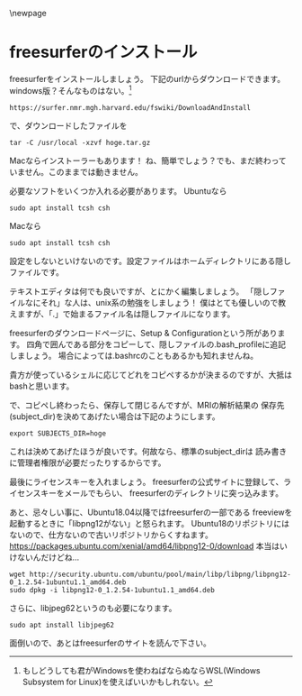 
\newpage
# freesurferのインストール
freesurferをインストールしましょう。
下記のurlからダウンロードできます。windows版？そんなものはない。[^wsl]

[^wsl]: もしどうしても君がWindowsを使わねばならぬならWSL(Windows Subsystem for Linux)を使えばいいかもしれない。

```
https://surfer.nmr.mgh.harvard.edu/fswiki/DownloadAndInstall
```

で、ダウンロードしたファイルを

```{frame=single}
tar -C /usr/local -xzvf hoge.tar.gz
```

Macならインストーラーもあります！
ね、簡単でしょう？でも、まだ終わっていません。このままでは動きません。

必要なソフトをいくつか入れる必要があります。
Ubuntuなら

```{frame=single}
sudo apt install tcsh csh
```

Macなら
```{frame=single}
sudo apt install tcsh csh
```

設定をしないといけないのです。設定ファイルはホームディレクトリにある隠しファイルです。

テキストエディタは何でも良いですが、とにかく編集しましょう。
「隠しファイルなにそれ」な人は、unix系の勉強をしましょう！
僕はとても優しいので教えますが、「.」で始まるファイル名は隠しファイルになります。

freesurferのダウンロードページに、Setup & Configurationという所があります。
四角で囲んである部分をコピーして、隠しファイルの.bash_profileに追記しましょう。
場合によっては.bashrcのこともあるかも知れませんね。

貴方が使っているシェルに応じてどれをコピペするかが決まるのですが、大抵はbashと思います。

で、コピペし終わったら、保存して閉じるんですが、MRIの解析結果の
保存先(subject_dir)を決めてあげたい場合は下記のようにします。

```{frame=single}
export SUBJECTS_DIR=hoge
```

これは決めてあげたほうが良いです。何故なら、標準のsubject_dirは
読み書きに管理者権限が必要だったりするからです。

最後にライセンスキーを入れましょう。
freesurferの公式サイトに登録して、ライセンスキーをメールでもらい、
freesurferのディレクトリに突っ込みます。

あと、忌々しい事に、Ubuntu18.04以降ではfreesurferの一部である
freeviewを起動するときに「libpng12がない」と怒られます。
Ubuntu18のリポジトリにはないので、仕方ないので古いリポジトリからくすねます。
https://packages.ubuntu.com/xenial/amd64/libpng12-0/download
本当はいけないんだけどね…

```{frame=single}
wget http://security.ubuntu.com/ubuntu/pool/main/libp/libpng/libpng12-0_1.2.54-1ubuntu1.1_amd64.deb
sudo dpkg -i libpng12-0_1.2.54-1ubuntu1.1_amd64.deb
```

さらに、libjpeg62というのも必要になります。

```{frame=single}
sudo apt install libjpeg62
```

面倒いので、あとはfreesurferのサイトを読んで下さい。

